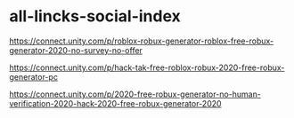 # all-lincks-social-index 

https://connect.unity.com/p/roblox-robux-generator-roblox-free-robux-generator-2020-no-survey-no-offer

https://connect.unity.com/p/hack-tak-free-roblox-robux-2020-free-robux-generator-pc

https://connect.unity.com/p/2020-free-robux-generator-no-human-verification-2020-hack-2020-free-robux-generator-2020

